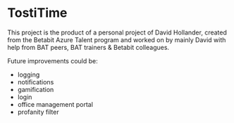 # TostiTime

This project is the product of a personal project of David Hollander, created from the Betabit Azure Talent program and worked on by mainly David with help from BAT peers, BAT trainers & Betabit colleagues.

Future improvements could be:
- logging
- notifications
- gamification
- login
- office management portal
- profanity filter
